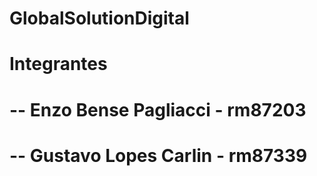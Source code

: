 # GlobalSolutionDigital

# Integrantes
# -- Enzo Bense Pagliacci - rm87203

# -- Gustavo Lopes Carlin - rm87339
